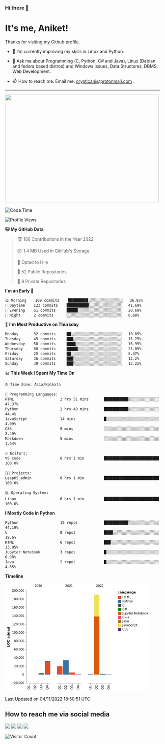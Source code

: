 ### Hi there 👋

   # It's me, Aniket!
   Thanks for visiting my Github profile.

<!--
**crypticani/crypticani** is a ✨ _special_ ✨ repository because its `README.md` (this file) appears on your GitHub profile. -->

- 🌱 I’m currently improving my skills in Linux and Python.

- 💬 Ask me about Programming (C, Python, C# and Java), Linux (Debian and fedora based distros) and Windows issues, Data Structures, DBMS, Web Development.

- 📫 How to reach me: Email me: crypticani@protonmail.com .

---

<a href="#"><img src="https://github-readme-stats.vercel.app/api?username=crypticani&show_icons=true&hide_border=false&layout=default&theme=dracula&count_private=true" width="500" height="350"></a>

<!--START_SECTION:waka-->
![Code Time](http://img.shields.io/badge/Code%20Time-217%20hrs%2047%20mins-blue)

![Profile Views](http://img.shields.io/badge/Profile%20Views-2-blue)

**🐱 My GitHub Data** 

> 🏆 186 Contributions in the Year 2022
 > 
> 📦 1.4 MB Used in GitHub's Storage 
 > 
> 💼 Opted to Hire
 > 
> 📜 52 Public Repositories 
 > 
> 🔑 8 Private Repositories  
 > 
**I'm an Early 🐤** 

```text
🌞 Morning    109 commits    █████████░░░░░░░░░░░░░░░░   36.95% 
🌆 Daytime    123 commits    ██████████░░░░░░░░░░░░░░░   41.69% 
🌃 Evening    61 commits     █████░░░░░░░░░░░░░░░░░░░░   20.68% 
🌙 Night      2 commits      ░░░░░░░░░░░░░░░░░░░░░░░░░   0.68%

```
📅 **I'm Most Productive on Thursday** 

```text
Monday       32 commits     ██░░░░░░░░░░░░░░░░░░░░░░░   10.85% 
Tuesday      45 commits     ███░░░░░░░░░░░░░░░░░░░░░░   15.25% 
Wednesday    50 commits     ████░░░░░░░░░░░░░░░░░░░░░   16.95% 
Thursday     68 commits     █████░░░░░░░░░░░░░░░░░░░░   23.05% 
Friday       25 commits     ██░░░░░░░░░░░░░░░░░░░░░░░   8.47% 
Saturday     36 commits     ███░░░░░░░░░░░░░░░░░░░░░░   12.2% 
Sunday       39 commits     ███░░░░░░░░░░░░░░░░░░░░░░   13.22%

```


📊 **This Week I Spent My Time On** 

```text
⌚︎ Time Zone: Asia/Kolkata

💬 Programming Languages: 
HTML                     2 hrs 51 mins       ███████████░░░░░░░░░░░░░░   47.37% 
Python                   2 hrs 40 mins       ███████████░░░░░░░░░░░░░░   44.4% 
JavaScript               14 mins             █░░░░░░░░░░░░░░░░░░░░░░░░   4.09% 
CSS                      9 mins              ░░░░░░░░░░░░░░░░░░░░░░░░░   2.49% 
Markdown                 5 mins              ░░░░░░░░░░░░░░░░░░░░░░░░░   1.64%

🔥 Editors: 
VS Code                  6 hrs 1 min         █████████████████████████   100.0%

🐱‍💻 Projects: 
LeapOS_admin             6 hrs 1 min         █████████████████████████   100.0%

💻 Operating System: 
Linux                    6 hrs 1 min         █████████████████████████   100.0%

```

**I Mostly Code in Python** 

```text
Python                   19 repos            ███████████░░░░░░░░░░░░░░   44.19% 
C                        8 repos             ████░░░░░░░░░░░░░░░░░░░░░   18.6% 
HTML                     6 repos             ███░░░░░░░░░░░░░░░░░░░░░░   13.95% 
Jupyter Notebook         3 repos             █░░░░░░░░░░░░░░░░░░░░░░░░   6.98% 
Java                     2 repos             █░░░░░░░░░░░░░░░░░░░░░░░░   4.65%

```


**Timeline**

![Chart not found](https://raw.githubusercontent.com/crypticani/crypticani/master/charts/bar_graph.png) 


 Last Updated on 04/11/2022 18:50:51 UTC
<!--END_SECTION:waka-->

## How to reach me via social media
<p>
<a href="https://www.linkedin.com/in/crypticani/"><img src="https://img.shields.io/badge/-LinkedIn-blue?&style=for-the-badge&logo=linkedin&logoColor=white" height=30></a> 
<a href="https://twitter.com/crypticani"><img src="https://img.shields.io/badge/twitter-%231DA1F2.svg?&style=for-the-badge&logo=twitter&logoColor=white" height=30></a> 
<a href="https://www.quora.com/profile/Cryptic-Ani"><img src="https://img.shields.io/badge/-Quora-critical?&style=for-the-badge&logo=quora&logoColor=white" height=30></a>   
<a href="https://t.me/crypticani"><img src="https://img.shields.io/badge/-Telegram-informational?&style=for-the-badge&logo=telegram&logoColor=white" height=30></a> 

</p>

![Visitor Count](https://profile-counter.glitch.me/{crypticani}/count.svg)
